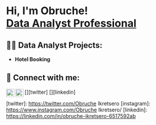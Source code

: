 <h1>Hi, I'm Obruche! <br/><a href="https://github.com/obruche23"> <a href="https://www.linkedin.com/in/obruche-ikretsero/">Data Analyst Professional</a>

<h2>👨‍💻 Data Analyst Projects:</h2>

- <b>Hotel Booking </b>


<h2> 🤳 Connect with me:</h2>

[<img align="left" alt="Obruche Ikretsero | Twitter" width="22px" src="https://cdn.jsdelivr.net/npm/simple-icons@v3/icons/twitter.svg" />][twitter]
[<img align="left" alt="Obruche Ikretsero | LinkedIn" width="22px" src="https://cdn.jsdelivr.net/npm/simple-icons@v3/icons/linkedin.svg" />][linkedin]

[twitter]: https://twitter.com/Obruche Ikretsero
[instagram]: https://www.instagram.com/Obruche Ikretsero/
[linkedin]: https://linkedin.com/in/obruche-ikretsero-6517592ab

<!--
**Obruche23/Obruche23** is a ✨ _special_ ✨ repository because its `README.md` (this file) appears on your GitHub profile.

Here are some ideas to get you started:

- 🔭 I’m currently working on ...
- 🌱 I’m currently learning ...
- 👯 I’m looking to collaborate on ...
- 🤔 I’m looking for help with ...
- 💬 Ask me about ...
- 📫 How to reach me: ...
- 😄 Pronouns: ...
- ⚡ Fun fact: ...
-->

